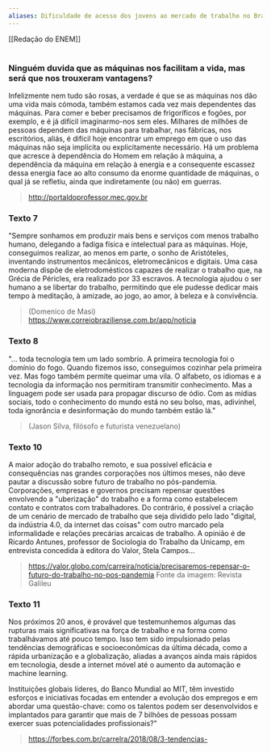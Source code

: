 ```yaml
---
aliases: Dificuldade de acesso dos jovens ao mercado de trabalho no Brasil
---
```


[[Redação do ENEM]]
#

### Ninguém duvida que as máquinas nos facilitam a vida, mas será que nos trouxeram vantagens?

Infelizmente nem tudo são rosas, a verdade é que se as máquinas nos dão uma vida mais cómoda, também estamos cada vez mais dependentes das máquinas. Para comer e beber precisamos de frigoríficos e fogões, por exemplo, e é já difícil imaginarmo-nos sem eles. Milhares de milhões de pessoas dependem das máquinas para trabalhar, nas fábricas, nos escritórios, aliás, é difícil hoje encontrar um emprego em que o uso das máquinas não seja implícita ou explicitamente necessário. Há um problema que acresce à dependência do Homem em relação à máquina, a dependência da máquina em relação à energia e a consequente escassez dessa energia face ao alto consumo da enorme quantidade de máquinas, o qual já se refletiu, ainda que indiretamente (ou não) em guerras.
> http://portaldoprofessor.mec.gov.br

### Texto 7
"Sempre sonhamos em produzir mais bens e serviços com menos trabalho humano, delegando a fadiga física e intelectual para as máquinas. Hoje, conseguimos realizar, ao menos em parte, o sonho de Aristóteles, inventando instrumentos mecânicos, eletromecânicos e digitais. Uma casa moderna dispõe de eletrodomésticos capazes de realizar o trabalho que, na Grécia de Péricles, era realizado por 33 escravos. A tecnologia ajudou o ser humano a se libertar do trabalho, permitindo que ele pudesse dedicar mais tempo à meditação, à amizade, ao jogo, ao amor, à beleza e à convivência.
> (Domenico de Masi)
> https://www.correiobraziliense.com.br/app/noticia

### Texto 8
"... toda tecnologia tem um lado sombrio. A primeira tecnologia foi o domínio do fogo. Quando fizemos isso, conseguimos cozinhar pela primeira vez. Mas fogo também permite queimar uma vila. O alfabeto, os idiomas e a tecnologia da informação nos permitiram transmitir conhecimento. Mas a linguagem pode ser usada para propagar discurso de ódio. Com as mídias sociais, todo o conhecimento do mundo está no seu bolso, mas, adivinhel, toda ignorância e desinformação do mundo também estão lá."
> (Jason Silva, filósofo e futurista venezuelano)

### Texto 10
A maior adoção do trabalho remoto, e sua possível eficácia e consequências nas grandes corporações nos últimos meses, não deve pautar a discussão sobre futuro de trabalho no pós-pandemia. Corporações, empresas e governos precisam repensar questões envolvendo a "uberização" do trabalho e a forma como estabelecem contato e contratos com trabalhadores. Do contrário, é possível a criação de um cenário de mercado de trabalho que seja dividido pelo lado "digital, da indústria 4.0, da internet das coisas" com outro marcado pela informalidade e relações precárias arcaicas de trabalho. A opinião é de Ricardo Antunes, professor de Sociologia do Trabalho da Unicamp, em entrevista concedida à editora do Valor, Stela Campos...
> https://valor.globo.com/carreira/noticia/precisaremos-repensar-o-futuro-do-trabalho-no-pos-pandemia
> Fonte da imagem: Revista Galileu

### Texto 11

Nos próximos 20 anos, é provável que testemunhemos algumas das rupturas mais significativas na força de trabalho e na forma como trabalhávamos até pouco tempo. Isso tem sido impulsionado pelas tendências demográficas e socioeconômicas da última década, como a rápida urbanização e a globalização, aliadas a avanços ainda mais rápidos em tecnologia, desde a internet móvel até o aumento da automação e machine learning.

Instituições globais líderes, do Banco Mundial ao MIT, têm investido esforços e iniciativas focadas em entender a evolução dos empregos e em abordar uma questão-chave: como os talentos podem ser desenvolvidos e implantados para garantir que mais de 7 bilhões de pessoas possam exercer suas potencialidades profissionais?"
> https://forbes.com.br/carrelra/2018/08/3-tendencias-